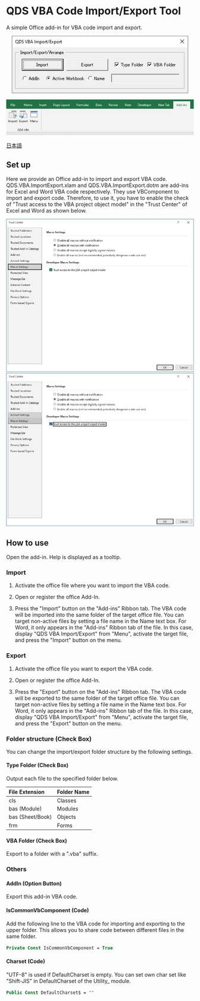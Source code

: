 # QDS VBA Code Import/Export Tool
A simple Office add-in for VBA code import and export.

<p align="center">
  <img src="https://github.com/QD-S/QDS-VBA-ImportExport/blob/main/MD/Images/MainForm.png">
</p>
<p align="center">
  <img src="https://github.com/QD-S/QDS-VBA-ImportExport/blob/main/MD/Images/ExcelRibbon.png">
</p>

[日本語](MD/README.jp.md)

## Set up

Here we provide an Office add-in to import and export VBA code.
QDS.VBA.ImportExport.xlam and QDS.VBA.ImportExport.dotm are add-ins for Excel and Word VBA code respectively. They use VBComponent to import and export code. Therefore, to use it, you have to enable the check of "Trust access to the VBA project object model" in the "Trust Center" of Excel and Word as shown below.

<p align="center">
  <img src="https://github.com/QD-S/QDS-VBA-ImportExport/blob/main/MD/Images/ExcelTrustCenter.png">
  <img src="https://github.com/QD-S/QDS-VBA-ImportExport/blob/main/MD/Images/WordTrustCenter.png">
</p>

## How to use

Open the add-in. Help is displayed as a tooltip.

### Import

1. Activate the office file where you want to import the VBA code.

1. Open or register the office Add-In.

1. Press the "Import" button on the "Add-ins" Ribbon tab. The VBA code will be imported into the same folder of the target office file. You can target non-active files by setting a file name in the Name text box. For Word, it only appears in the "Add-ins" Ribbon tab of the file. In this case, display "QDS VBA Import/Export" from "Menu", activate the target file, and press the "Import" button on the menu.

### Export

1. Activate the office file you want to export the VBA code.

1. Open or register the office Add-In.

1. Press the "Export" button on the "Add-ins" Ribbon tab. The VBA code will be exported to the same folder of the target office file. You can target non-active files by setting a file name in the Name text box. For Word, it only appears in the "Add-ins" Ribbon tab of the file. In this case, display "QDS VBA Import/Export" from "Menu", activate the target file, and press the "Export" button on the menu.

### Folder structure (Check Box)
You can change the import/export folder structure by the following settings.

#### Type Folder (Check Box)

Output each file to the specified folder below.

| File Extension | Folder Name |
|:------------|:------------|
| cls | Classes |
| bas (Module) | Modules |
| bas (Sheet/Book) | Objects |
| frm | Forms |

#### VBA Folder (Check Box)

Export to a folder with a ".vba" suffix.

### Others

#### AddIn (Option Button)

Export this add-in VBA code.

#### IsCommonVbComponent (Code)

Add the following line to the VBA code for importing and exporting to the upper folder. This allows you to share code between different files in the same folder.

```vb
Private Const IsCommonVbComponent = True
```

#### Charset (Code)

"UTF-8" is used if DefaultCharset is empty. You can set own char set like "Shift-JIS" in DefaultCharset of the Utility_ module.

```vb
Public Const DefaultCharset$ = ""
```

